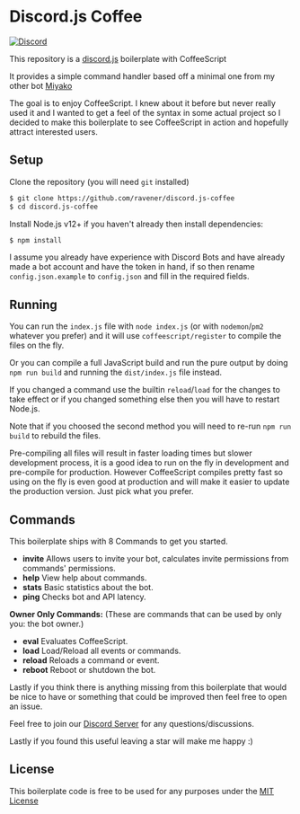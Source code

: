 # Discord.js Coffee

[![Discord](https://discordapp.com/api/guilds/397479560876261377/embed.png)](https://discord.gg/mDkMbEh)

This repository is a [discord.js](https://discord.js.org) boilerplate with CoffeeScript

It provides a simple command handler based off a minimal one from my other bot [Miyako](https://github.com/pollen5/miyako)

The goal is to enjoy CoffeeScript. I knew about it before but never really used it and I wanted to get a feel of the syntax in some actual project so I decided to make this boilerplate to see CoffeeScript in action and hopefully attract interested users.

## Setup
Clone the repository (you will need `git` installed)
```sh
$ git clone https://github.com/ravener/discord.js-coffee
$ cd discord.js-coffee
```
Install Node.js v12+ if you haven't already then install dependencies:
```sh
$ npm install
```
I assume you already have experience with Discord Bots and have already made a bot account and have the token in hand, if so then rename `config.json.example` to `config.json` and fill in the required fields.

## Running
You can run the `index.js` file with `node index.js` (or with `nodemon`/`pm2` whatever you prefer) and it will use `coffeescript/register` to compile the files on the fly.

Or you can compile a full JavaScript build and run the pure output by doing `npm run build` and running the `dist/index.js` file instead.

If you changed a command use the builtin `reload`/`load` for the changes to take effect or if you changed something else then you will have to restart Node.js.

Note that if you choosed the second method you will need to re-run `npm run build` to rebuild the files.

Pre-compiling all files will result in faster loading times but slower development process, it is a good idea to run on the fly in development and pre-compile for production. However CoffeeScript compiles pretty fast so using on the fly is even good at production and will make it easier to update the production version. Just pick what you prefer.

## Commands
This boilerplate ships with 8 Commands to get you started.

- **invite** Allows users to invite your bot, calculates invite permissions from commands' permissions.
- **help** View help about commands.
- **stats** Basic statistics about the bot.
- **ping** Checks bot and API latency.

**Owner Only Commands:** (These are commands that can be used by only you: the bot owner.)
- **eval** Evaluates CoffeeScript.
- **load** Load/Reload all events or commands.
- **reload** Reloads a command or event.
- **reboot** Reboot or shutdown the bot.

Lastly if you think there is anything missing from this boilerplate that would be nice to have or something that could be improved then feel free to open an issue.

Feel free to join our [Discord Server](https://discord.gg/mDkMbEh) for any questions/discussions.

Lastly if you found this useful leaving a star will make me happy :)

## License
This boilerplate code is free to be used for any purposes under the [MIT License](LICENSE)
